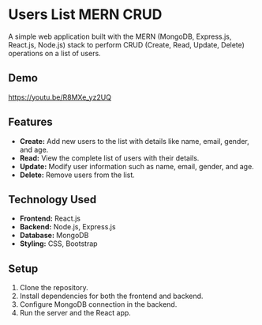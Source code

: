 # Users List MERN CRUD

A simple web application built with the MERN (MongoDB, Express.js, React.js, Node.js) stack to perform CRUD (Create, Read, Update, Delete) operations on a list of users.

## Demo
https://youtu.be/R8MXe_yz2UQ

## Features

- **Create:** Add new users to the list with details like name, email, gender, and age.
- **Read:** View the complete list of users with their details.
- **Update:** Modify user information such as name, email, gender, and age.
- **Delete:** Remove users from the list.
  
## Technology Used
- **Frontend:** React.js
- **Backend:** Node.js, Express.js
- **Database:** MongoDB
- **Styling:** CSS, Bootstrap

## Setup

1. Clone the repository.
2. Install dependencies for both the frontend and backend.
3. Configure MongoDB connection in the backend.
4. Run the server and the React app.
